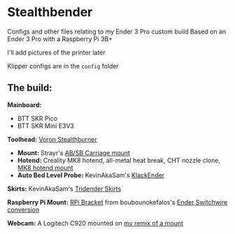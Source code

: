 # Stealthbender
 Configs and other files relating to my Ender 3 Pro custom build
Based on an Ender 3 Pro with a Raspberry Pi 3B+

I'll add pictures of the printer later

Klipper configs are in the `config` folder
 
## The build:

**Mainboard:**
- BTT SKR Pico
- BTT SKR Mini E3V3

**Toolhead:** [Voron Stealthburner](https://vorondesign.com/voron_stealthburner)

 - **Mount:** Strayr's [AB/SB Carriage mount](https://github.com/strayr/voron-afterburner-ender3)
 - **Hotend:** Creality MK8 hotend, all-metal heat break, CHT nozzle clone, [MK8 hotend mount](https://www.printables.com/model/465374-stealthburner-creality-mk8-toolhead)
 - **Auto Bed Level Probe:** KevinAkaSam's [KlackEnder](https://github.com/kevinakasam/KlackEnder-Probe)

**Skirts:** KevinAkaSam's [Tridender Skirts](https://github.com/kevinakasam/Tridender-Skirts)

**Raspberry Pi Mount:** [RPi Bracket](https://github.com/boubounokefalos/Ender_SW/blob/main/STLS/Electronics/RPi_bracket.stl) from boubounokefalos's [Ender Switchwire conversion](https://github.com/boubounokefalos/Ender_SW/)

**Webcam:** A Logitech C920 mounted on [my remix of a mount](https://www.printables.com/model/409369-mirrored-ender-3-prov2-rail-mounted-webcam-stand)